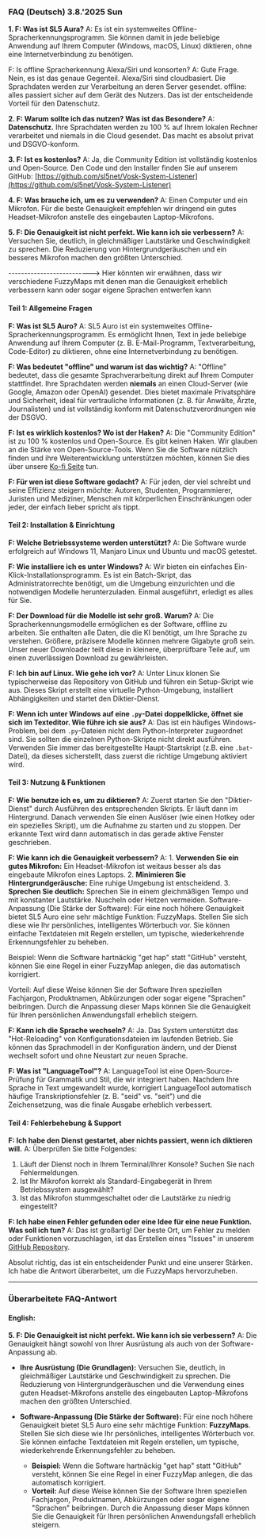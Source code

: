 ### FAQ (Deutsch) 3.8.'2025 Sun

**1. F: Was ist SL5 Aura?**
A: Es ist ein systemweites Offline-Spracherkennungsprogramm. Sie können damit in jede beliebige Anwendung auf Ihrem Computer (Windows, macOS, Linux) diktieren, ohne eine Internetverbindung zu benötigen.

F: Is offline Spracherkennung Alexa/Siri und konsorten?
A: Gute Frage. Nein, es ist das genaue Gegenteil. Alexa/Siri sind cloudbasiert. Die Sprachdaten werden zur Verarbeitung an deren Server gesendet. offline: alles passiert sicher auf dem Gerät des Nutzers. Das ist der entscheidende Vorteil für den Datenschutz.

**2. F: Warum sollte ich das nutzen? Was ist das Besondere?**
A: **Datenschutz.** Ihre Sprachdaten werden zu 100 % auf Ihrem lokalen Rechner verarbeitet und niemals in die Cloud gesendet. Das macht es absolut privat und DSGVO-konform.

**3. F: Ist es kostenlos?**
A: Ja, die Community Edition ist vollständig kostenlos und Open-Source. Den Code und den Installer finden Sie auf unserem GitHub: [https://github.com/sl5net/Vosk-System-Listener](https://github.com/sl5net/Vosk-System-Listener)

**4. F: Was brauche ich, um es zu verwenden?**
A: Einen Computer und ein Mikrofon. Für die beste Genauigkeit empfehlen wir dringend ein gutes Headset-Mikrofon anstelle des eingebauten Laptop-Mikrofons.

**5. F: Die Genauigkeit ist nicht perfekt. Wie kann ich sie verbessern?**
A: Versuchen Sie, deutlich, in gleichmäßiger Lautstärke und Geschwindigkeit zu sprechen. Die Reduzierung von Hintergrundgeräuschen und ein besseres Mikrofon machen den größten Unterschied.

--------------------------> Hier könnten wir erwähnen, dass wir verschiedene FuzzyMaps mit denen man die Genauigkeit erheblich verbessern kann oder sogar eigene Sprachen entwerfen kann






#### **Teil 1: Allgemeine Fragen**

**F: Was ist SL5 Auro?**
A: SL5 Auro ist ein systemweites Offline-Spracherkennungsprogramm. Es ermöglicht Ihnen, Text in jede beliebige Anwendung auf Ihrem Computer (z. B. E-Mail-Programm, Textverarbeitung, Code-Editor) zu diktieren, ohne eine Internetverbindung zu benötigen.

**F: Was bedeutet "offline" und warum ist das wichtig?**
A: "Offline" bedeutet, dass die gesamte Sprachverarbeitung direkt auf Ihrem Computer stattfindet. Ihre Sprachdaten werden **niemals** an einen Cloud-Server (wie Google, Amazon oder OpenAI) gesendet. Dies bietet maximale Privatsphäre und Sicherheit, ideal für vertrauliche Informationen (z. B. für Anwälte, Ärzte, Journalisten) und ist vollständig konform mit Datenschutzverordnungen wie der DSGVO.

**F: Ist es wirklich kostenlos? Wo ist der Haken?**
A: Die "Community Edition" ist zu 100 % kostenlos und Open-Source. Es gibt keinen Haken. Wir glauben an die Stärke von Open-Source-Tools. Wenn Sie die Software nützlich finden und ihre Weiterentwicklung unterstützen möchten, können Sie dies über unsere [Ko-fi Seite](https://ko-fi.com/sl5) tun.

**F: Für wen ist diese Software gedacht?**
A: Für jeden, der viel schreibt und seine Effizienz steigern möchte: Autoren, Studenten, Programmierer, Juristen und Mediziner, Menschen mit körperlichen Einschränkungen oder jeder, der einfach lieber spricht als tippt.

#### **Teil 2: Installation & Einrichtung**

**F: Welche Betriebssysteme werden unterstützt?**
A: Die Software wurde erfolgreich auf Windows 11, Manjaro Linux und Ubuntu und macOS getestet.

**F: Wie installiere ich es unter Windows?**
A: Wir bieten ein einfaches Ein-Klick-Installationsprogramm. Es ist ein Batch-Skript, das Administratorrechte benötigt, um die Umgebung einzurichten und die notwendigen Modelle herunterzuladen. Einmal ausgeführt, erledigt es alles für Sie.

**F: Der Download für die Modelle ist sehr groß. Warum?**
A: Die Spracherkennungsmodelle ermöglichen es der Software, offline zu arbeiten. Sie enthalten alle Daten, die die KI benötigt, um Ihre Sprache zu verstehen. Größere, präzisere Modelle können mehrere Gigabyte groß sein. Unser neuer Downloader teilt diese in kleinere, überprüfbare Teile auf, um einen zuverlässigen Download zu gewährleisten.

**F: Ich bin auf Linux. Wie gehe ich vor?**
A: Unter Linux klonen Sie typischerweise das Repository von GitHub und führen ein Setup-Skript wie aus. Dieses Skript erstellt eine virtuelle Python-Umgebung, installiert Abhängigkeiten und startet den Diktier-Dienst.

**F: Wenn ich unter Windows auf eine `.py`-Datei doppelklicke, öffnet sie sich im Texteditor. Wie führe ich sie aus?**
A: Das ist ein häufiges Windows-Problem, bei dem `.py`-Dateien nicht dem Python-Interpreter zugeordnet sind. Sie sollten die einzelnen Python-Skripte nicht direkt ausführen. Verwenden Sie immer das bereitgestellte Haupt-Startskript (z.B. eine `.bat`-Datei), da dieses sicherstellt, dass zuerst die richtige Umgebung aktiviert wird.

#### **Teil 3: Nutzung & Funktionen**

**F: Wie benutze ich es, um zu diktieren?**
A: Zuerst starten Sie den "Diktier-Dienst" durch Ausführen des entsprechenden Skripts. Er läuft dann im Hintergrund. Danach verwenden Sie einen Auslöser (wie einen Hotkey oder ein spezielles Skript), um die Aufnahme zu starten und zu stoppen. Der erkannte Text wird dann automatisch in das gerade aktive Fenster geschrieben.

**F: Wie kann ich die Genauigkeit verbessern?**
A: 1. **Verwenden Sie ein gutes Mikrofon:** Ein Headset-Mikrofon ist weitaus besser als das eingebaute Mikrofon eines Laptops. 2. **Minimieren Sie Hintergrundgeräusche:** Eine ruhige Umgebung ist entscheidend. 3. **Sprechen Sie deutlich:** Sprechen Sie in einem gleichmäßigen Tempo und mit konstanter Lautstärke. Nuscheln oder Hetzen vermeiden.
Software-Anpassung (Die Stärke der Software): Für eine noch höhere Genauigkeit bietet SL5 Auro eine sehr mächtige Funktion: FuzzyMaps. Stellen Sie sich diese wie Ihr persönliches, intelligentes Wörterbuch vor. Sie können einfache Textdateien mit Regeln erstellen, um typische, wiederkehrende Erkennungsfehler zu beheben.

Beispiel: Wenn die Software hartnäckig "get hap" statt "GitHub" versteht, können Sie eine Regel in einer FuzzyMap anlegen, die das automatisch korrigiert.

Vorteil: Auf diese Weise können Sie der Software Ihren speziellen Fachjargon, Produktnamen, Abkürzungen oder sogar eigene "Sprachen" beibringen. Durch die Anpassung dieser Maps können Sie die Genauigkeit für Ihren persönlichen Anwendungsfall erheblich steigern.

**F: Kann ich die Sprache wechseln?**
A: Ja. Das System unterstützt das "Hot-Reloading" von Konfigurationsdateien im laufenden Betrieb. Sie können das Sprachmodell in der Konfiguration ändern, und der Dienst wechselt sofort und ohne Neustart zur neuen Sprache.

**F: Was ist "LanguageTool"?**
A: LanguageTool ist eine Open-Source-Prüfung für Grammatik und Stil, die wir integriert haben. Nachdem Ihre Sprache in Text umgewandelt wurde, korrigiert LanguageTool automatisch häufige Transkriptionsfehler (z. B. "seid" vs. "seit") und die Zeichensetzung, was die finale Ausgabe erheblich verbessert.

#### **Teil 4: Fehlerbehebung & Support**

**F: Ich habe den Dienst gestartet, aber nichts passiert, wenn ich diktieren will.**
A: Überprüfen Sie bitte Folgendes:
1. Läuft der Dienst noch in Ihrem Terminal/Ihrer Konsole? Suchen Sie nach Fehlermeldungen.
2. Ist Ihr Mikrofon korrekt als Standard-Eingabegerät in Ihrem Betriebssystem ausgewählt?
3. Ist das Mikrofon stummgeschaltet oder die Lautstärke zu niedrig eingestellt?

**F: Ich habe einen Fehler gefunden oder eine Idee für eine neue Funktion. Was soll ich tun?**
A: Das ist großartig! Der beste Ort, um Fehler zu melden oder Funktionen vorzuschlagen, ist das Erstellen eines "Issues" in unserem [GitHub Repository](https://github.com/sl5net/Vosk-System-Listener).





Absolut richtig, das ist ein entscheidender Punkt und eine unserer Stärken. Ich habe die Antwort überarbeitet, um die FuzzyMaps hervorzuheben.

***

### Überarbeitete FAQ-Antwort

#### **English:**

**5. F: Die Genauigkeit ist nicht perfekt. Wie kann ich sie verbessern?**
A: Die Genauigkeit hängt sowohl von Ihrer Ausrüstung als auch von der Software-Anpassung ab.

*   **Ihre Ausrüstung (Die Grundlagen):** Versuchen Sie, deutlich, in gleichmäßiger Lautstärke und Geschwindigkeit zu sprechen. Die Reduzierung von Hintergrundgeräuschen und die Verwendung eines guten Headset-Mikrofons anstelle des eingebauten Laptop-Mikrofons machen den größten Unterschied.

*   **Software-Anpassung (Die Stärke der Software):** Für eine noch höhere Genauigkeit bietet SL5 Auro eine sehr mächtige Funktion: **FuzzyMaps**. Stellen Sie sich diese wie Ihr persönliches, intelligentes Wörterbuch vor. Sie können einfache Textdateien mit Regeln erstellen, um typische, wiederkehrende Erkennungsfehler zu beheben.

    *   **Beispiel:** Wenn die Software hartnäckig "get hap" statt "GitHub" versteht, können Sie eine Regel in einer FuzzyMap anlegen, die das automatisch korrigiert.
    *   **Vorteil:** Auf diese Weise können Sie der Software Ihren speziellen Fachjargon, Produktnamen, Abkürzungen oder sogar eigene "Sprachen" beibringen. Durch die Anpassung dieser Maps können Sie die Genauigkeit für Ihren persönlichen Anwendungsfall erheblich steigern.
